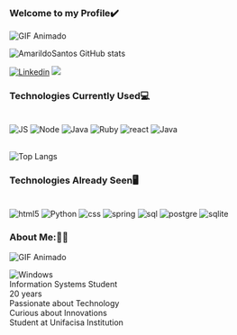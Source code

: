
### Welcome to my Profile✔️      
<img src="https://user-images.githubusercontent.com/74038190/225813708-98b745f2-7d22-48cf-9150-083f1b00d6c9.gif" alt="GIF Animado" style="max-width:100%;">

![AmarildoSantos GitHub stats](https://github-readme-stats.vercel.app/api?username=AmarildoSantos1&show_icons=true&theme=dark)

[![Linkedin](https://img.shields.io/badge/LinkedIn-0077B5?style=for-the-badge&logo=linkedin&logoColor=white)](https://www.linkedin.com/in/amarildo-santos-917996240/) 
<a href="amarildojunior.911@gmail.com"><img src="https://img.shields.io/badge/Gmail-D14836?style=for-the-badge&logo=gmail&logoColor=white" target="_blank"></a>

### Technologies Currently Used💻

<div style="display: inline_block"><br/>
 <img align="center" alt="JS" src="https://img.shields.io/badge/JavaScript-323330?style=for-the-badge&logo=javascript&logoColor=F7DF1E" / >
  <img align="center" alt="Node" src="https://img.shields.io/badge/Node.js-43853D?style=for-the-badge&logo=node.js&logoColor=white" / >
   <img align="center" alt="Java" src="https://img.shields.io/badge/Java-ED8B00?style=for-the-badge&logo=openjdk&logoColor=white" / >
    <img align="center" alt="Ruby" src="https://img.shields.io/badge/Ruby-CC342D?style=for-the-badge&logo=ruby&logoColor=white" / >
     <img align="center" alt="react" src="https://img.shields.io/badge/React-20232A?style=for-the-badge&logo=react&logoColor=61DAFB" / >
      <img align="center" alt="Java" src="https://img.shields.io/badge/MongoDB-4EA94B?style=for-the-badge&logo=mongodb&logoColor=white" / >

</div><br/>

![Top Langs](https://github-readme-stats.vercel.app/api/top-langs/?username=AmarildoSantos1&hide_progress=true&theme=dark)
### Technologies Already Seen🖥️
<div style="display: inline_block"><br/>
 <img align="center" alt="html5" src="https://img.shields.io/badge/HTML5-E34F26?style=for-the-badge&logo=html5&logoColor=white" / >
 <img align="center" alt="Python" src="https://img.shields.io/badge/Python-3776AB?style=for-the-badge&logo=python&logoColor=white" / >
 <img align="center" alt="css" src="https://img.shields.io/badge/CSS-239120?&style=for-the-badge&logo=css3&logoColor=white" / >
 <img align="center" alt="spring" src="https://img.shields.io/badge/Spring-6DB33F?style=for-the-badge&logo=spring&logoColor=white" / >
 <img align="center" alt="sql" src="https://img.shields.io/badge/MySQL-00000F?style=for-the-badge&logo=mysql&logoColor=white" / >
 <img align="center" alt="postgre" src="https://img.shields.io/badge/PostgreSQL-316192?style=for-the-badge&logo=postgresql&logoColor=white" / >
  <img align="center" alt="sqlite" src="https://img.shields.io/badge/SQLite-07405E?style=for-the-badge&logo=sqlite&logoColor=white" / >
</div>


### About Me:👨‍💻
<img src="https://user-images.githubusercontent.com/74038190/229223263-cf2e4b07-2615-4f87-9c38-e37600f8381a.gif" alt="GIF Animado" style="max-width:100%;">

 ![Windows](https://img.shields.io/badge/Windows-0078D6?style=for-the-badge&logo=windows&logoColor=white) <br/>
Information Systems Student<br/>
20 years<br/>
Passionate about Technology<br/>
Curious about Innovations<br/>
Student at Unifacisa Institution<br/>
